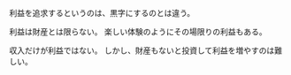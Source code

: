利益を追求するというのは、黒字にするのとは違う。

利益は財産とは限らない。
楽しい体験のようにその場限りの利益もある。

収入だけが利益ではない。
しかし、財産もないと投資して利益を増やすのは難しい。
